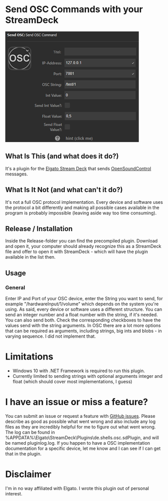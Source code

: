 # Send OSC Commands with your StreamDeck

![Overview](/docs/O.png)

## What Is This (and what does it do?)

It's a plugin for the [Elgato Stream Deck][Stream Deck] that sends [OpenSoundControl][] messages.

## What Is It Not (and what can't it do?)

It's not a full OSC protocol implementation. Every device and software uses the protocol a bit differently and making all possible cases available in the program is probably impossible (leaving aside way too time consuming).

## Release / Installation

Inside the Release-folder you can find the precompiled plugin. Download and open it, your computer should already recognize this as a StreamDeck file and offer to open it with StreamDeck - which will have the plugin available in the list then.

## Usage
### General

Enter IP and Port of your OSC device, enter the String you want to send, for example "/hardwareInput/1/volume" which depends on the system you're using. As said, every device or software uses a different structure.
You can send an integer number and a float number with the string, if it's needed. You can also send both. Check the corresponding checkboxes to have the values send with the string arguments.
In OSC there are a lot more options that can be required as arguments, including strings, big ints and blobs - in varying sequence. I did not implement that.

# Limitations

- Windows 10 with .NET Framework is required to run this plugin.
- Currently limited to sending strings with optional arguments integer and float (which should cover most implementations, I guess)

# I have an issue or miss a feature?

You can submit an issue or request a feature with [GitHub issues]. Please describe as good as possible what went wrong and also include any log files as they are incredibly helpful for me to figure out what went wrong. The log can be found in %APPDATA%\Elgato\StreamDeck\Plugins\de.shells.osc.sdPlugin, and will be named pluginlog.log.
If you happen to have a OSC implementation documentation for a specific device, let me know and I can see if I can get that in the plugin.

# Disclaimer
I'm in no way affiliated with Elgato. I wrote this plugin out of personal interest.

<!-- Reference Links -->

[Stream Deck]: https://www.elgato.com/gaming/stream-deck/ "Elgato's Stream Deck product page"
[OpenSoundControl]: http://opensoundcontrol.org/introduction-osc "OSC homepage"
[GitHub issues]: https://github.com/shells-dw/streamdeck-totalmix/issues "GitHub issues link"

